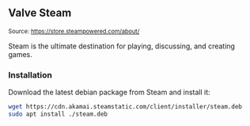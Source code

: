## Valve Steam

<small>Source: https://store.steampowered.com/about/</small>

Steam is the ultimate destination for playing, discussing, and creating games.

### **Installation**

Download the latest debian package from Steam and install it:
    
```bash
wget https://cdn.akamai.steamstatic.com/client/installer/steam.deb
sudo apt install ./steam.deb
```